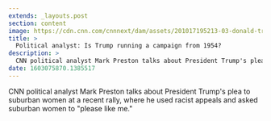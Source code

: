 ```yaml
--- 
extends: _layouts.post 
section: content 
image: https://cdn.cnn.com/cnnnext/dam/assets/201017195213-03-donald-trump-1017-michigan-super-tease.jpg 
title: > 
  Political analyst: Is Trump running a campaign from 1954? 
description: > 
  CNN political analyst Mark Preston talks about President Trump's plea to suburban women at a recent rally, where he used racist appeals and asked suburban women to "please like me." 
date: 1603075870.1385517 
--- 
```

<div><p id="js-mobile-video_description-u620k8" class="media__video-description media__video-description--inline">CNN political analyst Mark Preston talks about President Trump's plea to suburban women at a recent rally, where he used racist appeals and asked suburban women to "please like me."</p></div>